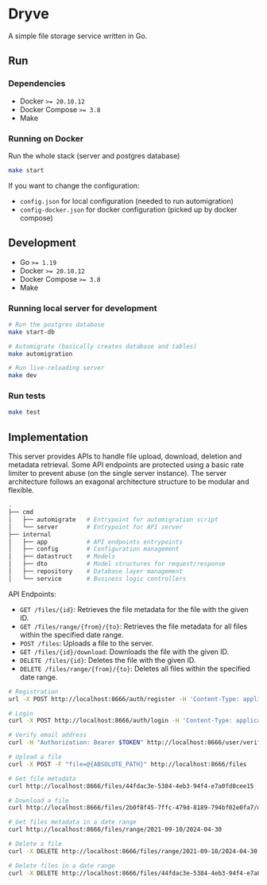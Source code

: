 # Dryve

A simple file storage service written in Go.

## Run

### Dependencies

- Docker `>= 20.10.12`
- Docker Compose `>= 3.8`
- Make

### Running on Docker

Run the whole stack (server and postgres database)

```sh
make start
```

If you want to change the configuration:
- `config.json` for local configuration (needed to run automigration)
- `config-docker.json` for docker configuration (picked up by docker compose)

## Development

- Go `>= 1.19`
- Docker `>= 20.10.12`
- Docker Compose `>= 3.8`
- Make

### Running local server for development

```sh
# Run the postgres database
make start-db

# Automigrate (basically creates database and tables)
make automigration

# Run live-reloading server
make dev
```

### Run tests

```sh
make test
```

## Implementation

This server provides APIs to handle file upload, download, deletion and metadata retrieval.
Some API endpoints are protected using a basic rate limiter to prevent abuse (on the single server instance).
The server architecture follows an exagonal architecture structure to be modular and flexible.

```sh
.
├── cmd
│   ├── automigrate   # Entrypoint for automigration script
│   └── server        # Entrypoint for API server
├── internal
│   ├── app           # API endpoints entrypoints
│   ├── config        # Configuration management
│   ├── datastruct    # Models
│   ├── dto           # Model structures for request/response
│   ├── repository    # Database layer management
│   └── service       # Business logic controllers
```

API Endpoints:

- `GET /files/{id}`: Retrieves the file metadata for the file with the given ID.
- `GET /files/range/{from}/{to}`: Retrieves the file metadata for all files within the specified date range.
- `POST /files`: Uploads a file to the server.
- `GET /files/{id}/download`: Downloads the file with the given ID.
- `DELETE /files/{id}`: Deletes the file with the given ID.
- `DELETE /files/range/{from}/{to}`: Deletes all files within the specified date range.

```sh
# Registration
url -X POST http://localhost:8666/auth/register -H 'Content-Type: application/json' -d '{"email":"foo@bar.com", "password":"1234567890"}'

# Login
curl -X POST http://localhost:8666/auth/login -H 'Content-Type: application/json' -d '{"email":"foo@bar.com", "password":"1234567890"}'

# Verify email address
curl -H "Authorization: Bearer $TOKEN" http://localhost:8666/user/verify/1

# Upload a file
curl -X POST -F "file=@{ABSOLUTE_PATH}" http://localhost:8666/files

# Get file metadata
curl http://localhost:8666/files/44fdac3e-5384-4eb3-94f4-e7a0fd0cee15

# Download a file
curl http://localhost:8666/files/2b0f8f45-7ffc-479d-8189-794bf02e0fa7/download

# Get files metadata in a date range
curl http://localhost:8666/files/range/2021-09-10/2024-04-30

# Delete a file
curl -X DELETE http://localhost:8666/files/range/2021-09-10/2024-04-30

# Delete files in a date range
curl -X DELETE http://localhost:8666/files/44fdac3e-5384-4eb3-94f4-e7a0fd0cee15
```
